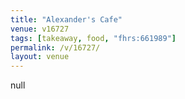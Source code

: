 ```yaml
---
title: "Alexander's Cafe"
venue: v16727
tags: [takeaway, food, "fhrs:661989"]
permalink: /v/16727/
layout: venue
---
```

null